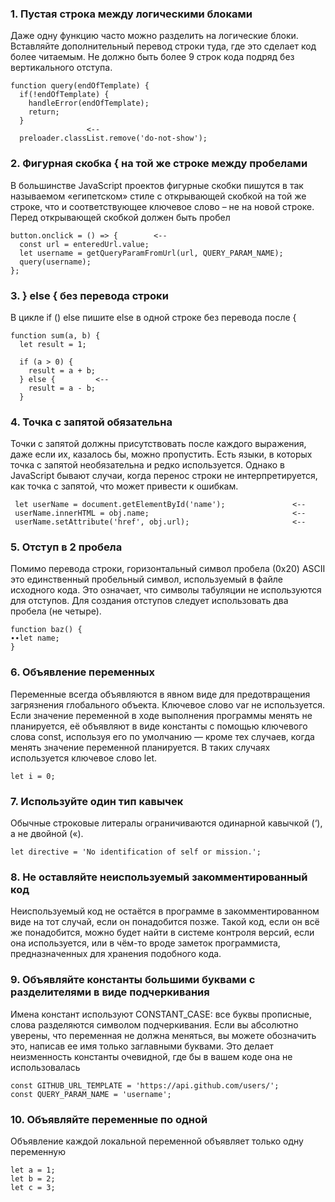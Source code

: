 
### 1. Пустая строка между логическими блоками
Даже одну функцию часто можно разделить на логические блоки. Вставляйте дополнительный перевод строки туда, где это сделает код более читаемым. Не должно быть более 9 строк кода подряд без вертикального отступа.
```
function query(endOfTemplate) {
  if(!endOfTemplate) {
    handleError(endOfTemplate);
    return;
  }
                 <--
  preloader.classList.remove('do-not-show');
  ```
  
### 2. Фигурная скобка { на той же строке между пробелами
В большинстве JavaScript проектов фигурные скобки пишутся в так называемом «египетском» стиле с открывающей скобкой на той же строке, что и соответствующее ключевое слово – не на новой строке. Перед открывающей скобкой должен быть пробел
```
button.onclick = () => {        <--
  const url = enteredUrl.value;
  let username = getQueryParamFromUrl(url, QUERY_PARAM_NAME);
  query(username);
};
```

### 3. } else { без перевода строки
В цикле if () else пишите else в одной строке без перевода после {
```
function sum(a, b) {
  let result = 1;
              
  if (a > 0) {
    result = a + b;
  } else {         <--
    result = a - b;
  }
  ```
  
### 4. Точка с запятой обязательна
Точки с запятой должны присутствовать после каждого выражения, даже если их, казалось бы, можно пропустить. Есть языки, в которых точка с запятой необязательна и редко используется. Однако в JavaScript бывают случаи, когда перенос строки не интерпретируется, как точка с запятой, что может привести к ошибкам. 
```
 let userName = document.getElementById('name');               <--
 userName.innerHTML = obj.name;                                <--
 userName.setAttribute('href', obj.url);                       <--
 ```

### 5. Отступ в 2 пробела
Помимо перевода строки, горизонтальный символ пробела (0x20) ASCII это единственный пробельный символ, используемый в файле исходного кода. Это означает, что символы табуляции не используются для отступов. Для создания отступов следует использовать два пробела (не четыре).
```
function baz() {
∙∙let name;
}
```

### 6. Объявление переменных
Переменные всегда объявляются в явном виде для предотвращения загрязнения глобального объекта. Ключевое слово var не используется. Если значение переменной в ходе выполнения программы менять не планируется, её объявляют в виде константы с помощью ключевого слова const, используя его по умолчанию — кроме тех случаев, когда менять значение переменной планируется. В таких случаях используется ключевое слово let.
```
let i = 0;
```

### 7. Используйте один тип кавычек
Обычные строковые литералы ограничиваются одинарной кавычкой (‘), а не двойной («).
```
let directive = 'No identification of self or mission.';
```

### 8. Не оставляйте неиспользуемый закомментированный код
Неиспользуемый код не остаётся в программе в закомментированном виде на тот случай, если он понадобится позже. Такой код, если он всё же понадобится, можно будет найти в системе контроля версий, если она используется, или в чём-то вроде заметок программиста, предназначенных для хранения подобного кода.

### 9. Объявляйте константы большими буквами с разделителями в виде подчеркивания
Имена констант используют CONSTANT_CASE: все буквы прописные, слова разделяются символом подчеркивания. Если вы абсолютно уверены, что переменная не должна меняться, вы можете обозначить это, написав ее имя только заглавными буквами. Это делает неизменность константы очевидной, где бы в вашем коде она не использовалась
```
const GITHUB_URL_TEMPLATE = 'https://api.github.com/users/';
const QUERY_PARAM_NAME = 'username';
```

### 10. Объявляйте переменные по одной
Объявление каждой локальной переменной объявляет только одну переменную
```
let a = 1;
let b = 2;
let c = 3;
```
